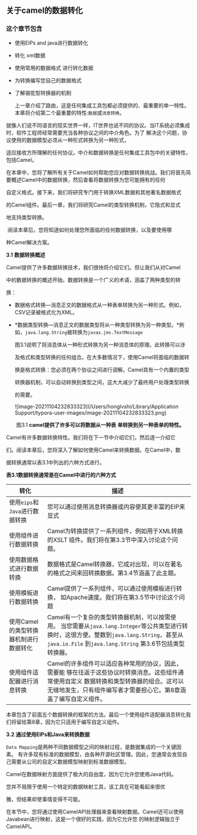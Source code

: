 ## 关于camel的数据转化

### 这个章节包含

- 使用EIPs and java进行数据转化
- 转化 xml数据
- 使用常用的数据格式 进行转化数据
- 为转换编写您自己的数据格式
- 了解骆驼型转换器的机制



  	上一章介绍了路由，这是任何集成工具包都必须提供的、最重要的单一特性。本章将介绍第二个最重要的特性:`数据`或`消息转换`。 

​	就像人们说不同语言的现实世界一样，IT世界也说不同的协议。当IT系统必须集成时，软件工程师经常需要充当各种协议之间的中介角色。为了 解决这个问题，协议使用的数据模型必须从一种形式转换为另一种形式，

适应接收方所理解的任何协议。中介和数据转换是任何集成工具包中的关键特性，包括Camel。 

​	在本章中，您将了解所有关于Camel如何帮助您应对数据转换挑战。我们将首先简要概述Camel中的数据转换，然后查看将数据转换为您可能拥有的任何 

自定义格式。接下来，我们将研究专门用于转换XML数据和其他著名数据格式 

的Camel组件。最后一章，我们将研究Camel的类型转换机制，它隐式和显式 

地支持类型转换。 

​	阅读本章后，您将知道如何处理您所面临的任何数据转换，以及要使用哪 

种Camel解决方案。

**3.1** **数据转换概述**

Camel提供了许多数据转换技术，我们很快将介绍它们。但让我们从对Camel 

中的数据转换的概述开始。数据转换是一个广义的术语，涵盖了两种类型的转 

换：

- 数据格式转换—消息正文的数据格式从一种表单转换为另一种形式。例如，CSV记录被格式化为XML。 

- *数据类型转换—消息正文的数据类型将从一种类型转换为另一种类型。*例如，`java.lang.String`被转换为`javax.jms.TextMessage`

  

  图3.1说明了将消息体从一种形式转换为另一种消息体的原理。此转换可以涉 

  及格式和类型转换的任何组合。在大多数情况下，使用Camel将面临的数据转 

  换是格式转换：您必须在两个协议之间进行调解。Camel具有一个内置的类型 

  转换器机制，可以自动转换到类型之间，这大大减少了最终用户处理类型转换 

  的需要。 

  

  ![image-20211104232833323](/Users/honglvshi/Library/Application Support/typora-user-images/image-20211104232833323.png) 

  ​		图3.1 **camel提供了许多可以将数据从一种表** **单转换到另一种表单的特性。**



​	Camel有许多数据转换特性。我们将在下一节中介绍它们，然后逐一介绍它 

们。阅读本章后，您将深入了解如何使用Camel来转换数据。在Camel中，数 

据转换通常以表3.1中列出的六种方式进行。

**表3.1数据转换通常是在Camel中进行的六种方式**

| 转化                                  | 描述                                                         |
| ------------------------------------- | ------------------------------------------------------------ |
| 使用`eips`和`Java`进行数据转换        | 您可以通过使用消息转换器或内容使其更丰富的EIP来显式          |
| 使用组件进行数据转换                  | Camel为转换提供了一系列组件，例如用于XML转换的XSLT 组件。我们将在第3.3节中深入讨论这个问题。 |
| 使用数据格式进行数据转换              | 数据格式是Camel转换器，它成对出现，可以在著名的格式之间来回转换数据。第3.4节涵盖了此主题。 |
| 使用模板进行数据转换                  | Camel提供了一系列组件，可以通过使用模板进行转换， 如Apache速度。我们将在第3.5节中讨论这个问题 |
| 使用Camel的类型转换器机制进行数据转化 | Camel有一个复杂的类型转换器机制，可以按需使用。 当您需要从`java.lang.Integer`等公共类型进行转换时，这很方便。整数到`java.lang.String`，甚至从`java.io.File` 到`java.lang.String` 第3.6节包括类型转换器。 |
| 使用组件适配器进行消息转换            | Camel的许多组件可以适应各种常用的协议，因此，需要能 够在往返于这些协议时转换消息。这些组件通常使用自定义 数据转换和类型转换器的组合。这可以无缝地发生，只有组件编写者才需要担心它。第8章涵盖了编写自定义组件。 |

本章包含了前面五个数据转换的框架的方法。最后一个使用组件适配器消息转化我们将留给第8章，因为它只适用于编写自定义组件。

**3.2** **通过使用EIPs和Java来转换数据**

​	`Data Mapping`是两种不同数据模型之间的映射过程，是数据集成的一个关键因素。 有许多现有标准的数据模型，由各种开源社区管理。因此，您通常会发现自己需要从公司的自定义数据模型映射到标准数据模型。 

​	Camel在数据映射方面提供了极大的自由度，因为它允许您使用Java代码。 

您并不局限于使用一个特定的数据映射工具，该工具在可能看起来很优 

雅，但结果却使事情变得不可能。 

​	在本节中，您将通过使用CamelAPI处理器来查看映射数据。Camel还可以使用Javabean进行映射，这是一个很好的实践，因为它允许您 的映射逻辑独立于CamelAPI。

